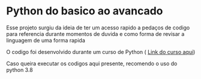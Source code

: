 # Python do basico ao avancado

<p>
Esse projeto surgiu da ideia de ter um acesso rapido a pedaços de codigo para referencia durante momentos de duvida e como forma de revisar a linguagem de uma forma rapida
</p>

<p>
O codigo foi desenvolvido durante um curso de Python (
<a href="https://www.udemy.com/course/python-3-do-zero-ao-avancado/">Link do curso aqui</a>)

Caso queira executar os codigos aqui presente, recomendo o uso do python 3.8 